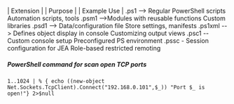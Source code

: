 

| Extension |	         | Purpose |	                                  | Example Use |
.ps1	-->    Regular PowerShell scripts	                Automation scripts, tools
.psm1	-->Modules with reusable functions  	Custom libraries
.psd1 -->   Data/configuration file	                    Store settings, manifests
.ps1xml --> Defines object display in console	 Customizing output views
.psc1	--   Custom console setup               	    Preconfigured PS environment
.pssc	-    Session configuration for JEA	        Role-based restricted remoting

##### PowerShell command for scan open TCP ports
```
1..1024 | % { echo ((new-object Net.Sockets.TcpClient).Connect("192.168.0.101",$_)) "Port $_ is open!"} 2>$null
```

